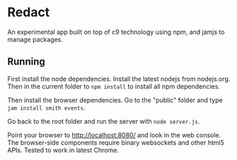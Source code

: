 # Redact

An experimental app built on top of c9 technology using npm, and jamjs to manage packages.

## Running

First install the node dependencies.  Install the latest nodejs from nodejs.org.  Then in the current folder to `npm install` to install all npm dependencies.

Then install the browser dependencies.  Go to the "public" folder and type `jam install smith events`.

Go back to the root folder and run the server with `node server.js`.

Point your browser to <http://localhost:8080/> and look in the web console.  The browser-side components require binary websockets and other html5 APIs.  Tested to work in latest Chrome.